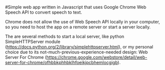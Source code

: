 #Simple web app written in Javascript that uses Google Chrome Web Speech API to convert speech to text.

Chrome does not allow the use of Web Speech API locally in your computer, so you need to host the app on a remote server or start a server locally.

The are several methods to start a local server, like python SimpleHTTPServer module (https://docs.python.org/2/library/simplehttpserver.html), or my personal choice due to its not-much-previous-experience-needed design: Web Server For Chrome (https://chrome.google.com/webstore/detail/web-server-for-chrome/ofhbbkphhbklhfoeikjpcbhemlocgigb).
